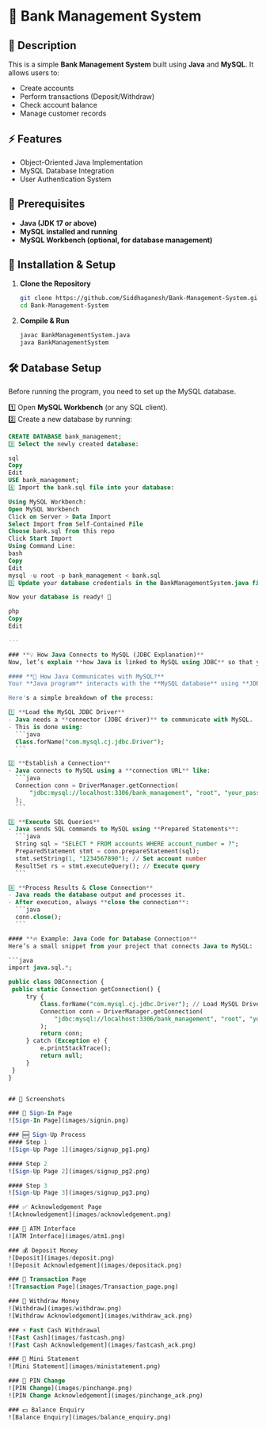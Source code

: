 # 🏦 Bank Management System

## 📌 Description
This is a simple **Bank Management System** built using **Java** and **MySQL**. It allows users to:
- Create accounts
- Perform transactions (Deposit/Withdraw)
- Check account balance
- Manage customer records

## ⚡ Features
- Object-Oriented Java Implementation
- MySQL Database Integration
- User Authentication System

## 🔧 Prerequisites
- **Java (JDK 17 or above)**
- **MySQL installed and running**
- **MySQL Workbench (optional, for database management)**

## 🚀 Installation & Setup

1. **Clone the Repository**
   ```bash
   git clone https://github.com/Siddhaganesh/Bank-Management-System.git
   cd Bank-Management-System
2. **Compile & Run**
   ```bash
   javac BankManagementSystem.java
   java BankManagementSystem

## 🛠 Database Setup  

Before running the program, you need to set up the MySQL database.  

1️⃣ Open **MySQL Workbench** (or any SQL client).  
2️⃣ Create a new database by running:  
   ```sql
   CREATE DATABASE bank_management;
3️⃣ Select the newly created database:

sql
Copy
Edit
USE bank_management;
4️⃣ Import the bank.sql file into your database:

Using MySQL Workbench:
Open MySQL Workbench
Click on Server > Data Import
Select Import from Self-Contained File
Choose bank.sql from this repo
Click Start Import
Using Command Line:
bash
Copy
Edit
mysql -u root -p bank_management < bank.sql
5️⃣ Update your database credentials in the BankManagementSystem.java file (if needed).

Now your database is ready! 🎉

php
Copy
Edit

---

### **💡 How Java Connects to MySQL (JDBC Explanation)**  
Now, let’s explain **how Java is linked to MySQL using JDBC** so that you understand what's happening behind the scenes.  

#### **🔗 How Java Communicates with MySQL?**  
Your **Java program** interacts with the **MySQL database** using **JDBC (Java Database Connectivity)**.  

Here's a simple breakdown of the process:  

1️⃣ **Load the MySQL JDBC Driver**  
   - Java needs a **connector (JDBC driver)** to communicate with MySQL.  
   - This is done using:  
     ```java
     Class.forName("com.mysql.cj.jdbc.Driver");
     ```

2️⃣ **Establish a Connection**  
   - Java connects to MySQL using a **connection URL** like:  
     ```java
     Connection conn = DriverManager.getConnection(
         "jdbc:mysql://localhost:3306/bank_management", "root", "your_password"
     );
     ```

3️⃣ **Execute SQL Queries**  
   - Java sends SQL commands to MySQL using **Prepared Statements**:  
     ```java
     String sql = "SELECT * FROM accounts WHERE account_number = ?";
     PreparedStatement stmt = conn.prepareStatement(sql);
     stmt.setString(1, "1234567890"); // Set account number  
     ResultSet rs = stmt.executeQuery(); // Execute query  
     ```

4️⃣ **Process Results & Close Connection**  
   - Java reads the database output and processes it.  
   - After execution, always **close the connection**:  
     ```java
     conn.close();
     ```

#### **🔥 Example: Java Code for Database Connection**
Here’s a small snippet from your project that connects Java to MySQL:

```java
import java.sql.*;

public class DBConnection {
    public static Connection getConnection() {
        try {
            Class.forName("com.mysql.cj.jdbc.Driver"); // Load MySQL Driver
            Connection conn = DriverManager.getConnection(
                "jdbc:mysql://localhost:3306/bank_management", "root", "your_password"
            );
            return conn;
        } catch (Exception e) {
            e.printStackTrace();
            return null;
        }
    }
}

   
## 📸 Screenshots  

### 🔐 Sign-In Page  
![Sign-In Page](images/signin.png)  

### 🆕 Sign-Up Process  
#### Step 1  
![Sign-Up Page 1](images/signup_pg1.png)  

#### Step 2  
![Sign-Up Page 2](images/signup_pg2.png)  

#### Step 3  
![Sign-Up Page 3](images/signup_pg3.png)  

### ✅ Acknowledgement Page  
![Acknowledgement](images/acknowledgement.png)  

### 🏧 ATM Interface  
![ATM Interface](images/atm1.png)  

### 💰 Deposit Money  
![Deposit](images/deposit.png)  
![Deposit Acknowledgement](images/depositack.png)  

### 📜 Transaction Page  
![Transaction Page](images/Transaction_page.png)  

### 🔄 Withdraw Money  
![Withdraw](images/withdraw.png)  
![Withdraw Acknowledgement](images/withdraw_ack.png)  

### ⚡ Fast Cash Withdrawal  
![Fast Cash](images/fastcash.png)  
![Fast Cash Acknowledgement](images/fastcash_ack.png)  

### 📑 Mini Statement  
![Mini Statement](images/ministatement.png)  

### 🔑 PIN Change  
![PIN Change](images/pinchange.png)  
![PIN Change Acknowledgement](images/pinchange_ack.png)  

### 💵 Balance Enquiry  
![Balance Enquiry](images/balance_enquiry.png)  

